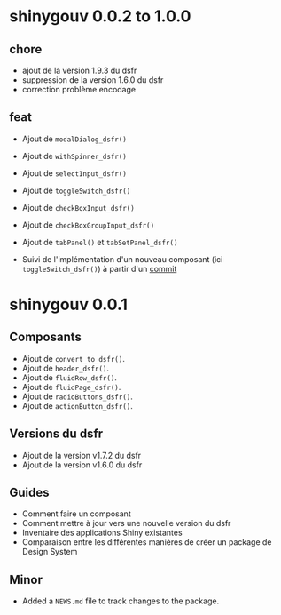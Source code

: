 # shinygouv 0.0.2 to 1.0.0

## chore

* ajout de la version 1.9.3 du dsfr
* suppression de la version 1.6.0 du dsfr
* correction problème encodage

## feat


* Ajout de `modalDialog_dsfr()`
* Ajout de `withSpinner_dsfr()`
* Ajout de `selectInput_dsfr()`
* Ajout de `toggleSwitch_dsfr()`
* Ajout de `checkBoxInput_dsfr()`
* Ajout de `checkBoxGroupInput_dsfr()`
* Ajout de `tabPanel()` et `tabSetPanel_dsfr()`

* Suivi de l'implémentation d'un nouveau composant (ici `toggleSwitch_dsfr()`) à partir d'un [commit](https://github.com/spyrales/shinygouv/pull/82/commits/ed19c583c45aa04d9ebd51b1984851891e360b98)


# shinygouv 0.0.1

## Composants

* Ajout de `convert_to_dsfr()`.
* Ajout de `header_dsfr()`.
* Ajout de `fluidRow_dsfr()`.
* Ajout de `fluidPage_dsfr()`.
* Ajout de `radioButtons_dsfr()`.
* Ajout de `actionButton_dsfr()`.

## Versions du dsfr

* Ajout de la version v1.7.2 du dsfr
* Ajout de la version v1.6.0 du dsfr

## Guides

* Comment faire un composant
* Comment mettre à jour vers une nouvelle version du dsfr
* Inventaire des applications Shiny existantes
* Comparaison entre les différentes manières de créer un package de Design System

## Minor

* Added a `NEWS.md` file to track changes to the package.
